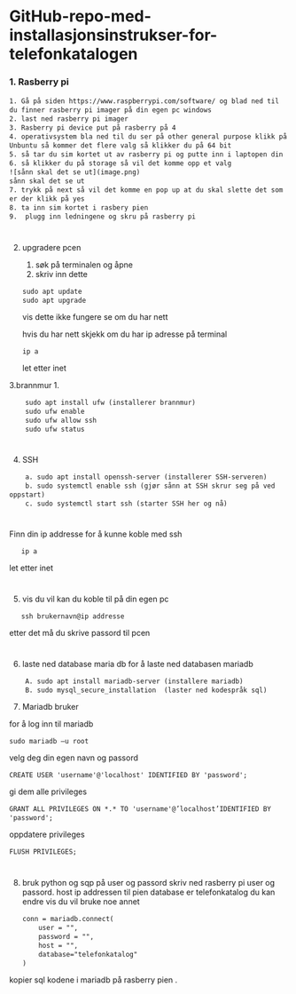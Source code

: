 # GitHub-repo-med-installasjonsinstrukser-for-telefonkatalogen
 
### 1. Rasberry pi
    1. Gå på siden https://www.raspberrypi.com/software/ og blad ned til du finner rasberry pi imager på din egen pc windows 
    2. last ned rasberry pi imager
    3. Rasberry pi device put på rasberry på 4
    4. operativsystem bla ned til du ser på other general purpose klikk på Unbuntu så kommer det flere valg så klikker du på 64 bit
    5. så tar du sim kortet ut av rasberry pi og putte inn i laptopen din
    6. så klikker du på storage så vil det komme opp et valg
    ![sånn skal det se ut](image.png)
    sånn skal det se ut
    7. trykk på next så vil det komme en pop up at du skal slette det som er der klikk på yes
    8. ta inn sim kortet i rasbery pien
    9.  plugg inn ledningene og skru på rasberry pi 
    
#
 2. upgradere pcen
    1. søk på terminalen og åpne
    1. skriv inn dette
    ```shell
    sudo apt update
    sudo apt upgrade
    ```
    vis dette ikke fungere 
    se om du har nett
    
    hvis du har nett skjekk om du har ip adresse på terminal
    ```shell 
    ip a 
    ```
    let etter inet



 3.brannmur
 1.

``` shell
    sudo apt install ufw (installerer brannmur)
    sudo ufw enable 
    sudo ufw allow ssh
    sudo ufw status
```
#
 4. SSH 
``` shell
    a. sudo apt install openssh-server (installerer SSH-serveren)
    b. sudo systemctl enable ssh (gjør sånn at SSH skrur seg på ved oppstart)
    c. sudo systemctl start ssh (starter SSH her og nå)
```
#
Finn din ip addresse for å kunne koble med ssh
 ```shell 
    ip a 
```

let etter inet
#
5. vis du vil kan du koble til på din egen pc
 ```shell 
    ssh brukernavn@ip addresse
```

etter det må du skrive passord til pcen
#
6. laste ned database maria db
    for å laste ned databasen mariadb

```shell 
    A. sudo apt install mariadb-server (installere mariadb)
    B. sudo mysql_secure_installation  (laster ned kodespråk sql)
```

7. Mariadb bruker

for å log inn til mariadb

``` shell
sudo mariadb –u root
```

velg deg din egen navn og passord
``` shell
CREATE USER 'username'@'localhost' IDENTIFIED BY 'password';
```
gi dem alle privileges 
``` shell
GRANT ALL PRIVILEGES ON *.* TO 'username'@’localhost’IDENTIFIED BY 'password';
```

oppdatere privileges

``` shell
FLUSH PRIVILEGES;
```
#
8. bruk python og sqp
    på user og passord skriv ned rasberry pi user og passord.
    host ip addressen til pien
    database er telefonkatalog du kan endre vis du vil bruke noe annet

    ``` shell
    conn = mariadb.connect(
        user = "",
        password = "",
        host = "",
        database="telefonkatalog"
    )
    ```
kopier sql kodene i mariadb på rasberry pien .    
